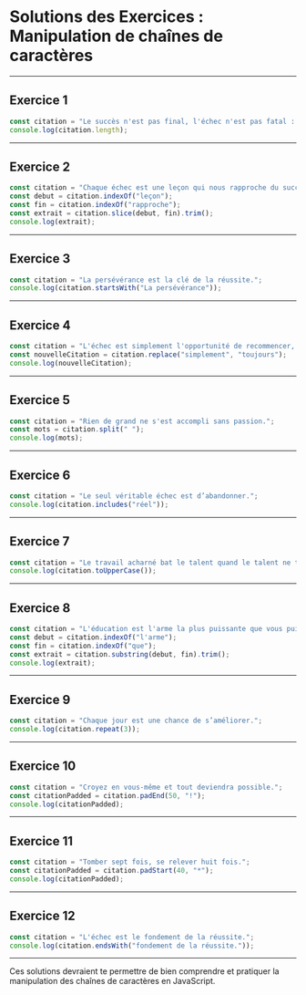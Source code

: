 # Solutions des Exercices : Manipulation de chaînes de caractères

---

## Exercice 1
```javascript
const citation = "Le succès n'est pas final, l'échec n'est pas fatal : c'est le courage de continuer qui compte.";
console.log(citation.length);
```

---

## Exercice 2
```javascript
const citation = "Chaque échec est une leçon qui nous rapproche du succès.";
const debut = citation.indexOf("leçon");
const fin = citation.indexOf("rapproche");
const extrait = citation.slice(debut, fin).trim();
console.log(extrait);
```

---

## Exercice 3
```javascript
const citation = "La persévérance est la clé de la réussite.";
console.log(citation.startsWith("La persévérance"));
```

---

## Exercice 4
```javascript
const citation = "L'échec est simplement l'opportunité de recommencer, cette fois plus intelligemment.";
const nouvelleCitation = citation.replace("simplement", "toujours");
console.log(nouvelleCitation);
```

---

## Exercice 5
```javascript
const citation = "Rien de grand ne s'est accompli sans passion.";
const mots = citation.split(" ");
console.log(mots);
```

---

## Exercice 6
```javascript
const citation = "Le seul véritable échec est d’abandonner.";
console.log(citation.includes("réel"));
```

---

## Exercice 7
```javascript
const citation = "Le travail acharné bat le talent quand le talent ne travaille pas dur.";
console.log(citation.toUpperCase());
```

---

## Exercice 8
```javascript
const citation = "L'éducation est l'arme la plus puissante que vous puissiez utiliser pour changer le monde.";
const debut = citation.indexOf("l'arme");
const fin = citation.indexOf("que");
const extrait = citation.substring(debut, fin).trim();
console.log(extrait);
```

---

## Exercice 9
```javascript
const citation = "Chaque jour est une chance de s’améliorer.";
console.log(citation.repeat(3));
```

---

## Exercice 10
```javascript
const citation = "Croyez en vous-même et tout deviendra possible.";
const citationPadded = citation.padEnd(50, "!");
console.log(citationPadded);
```

---

## Exercice 11
```javascript
const citation = "Tomber sept fois, se relever huit fois.";
const citationPadded = citation.padStart(40, "*");
console.log(citationPadded);
```

---

## Exercice 12
```javascript
const citation = "L'échec est le fondement de la réussite.";
console.log(citation.endsWith("fondement de la réussite."));
```

---

Ces solutions devraient te permettre de bien comprendre et pratiquer la manipulation des chaînes de caractères en JavaScript.